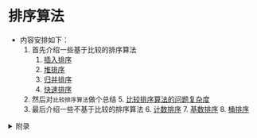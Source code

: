 # 排序算法

- 内容安排如下：
    1. 首先介绍一些基于比较的排序算法
        1. [插入排序](计算机算法设计与分析/排序算法/插入排序.md)
        2. [堆排序](计算机算法设计与分析/排序算法/堆排序.md)
        3. [归并排序](计算机算法设计与分析/排序算法/归并排序.md)
        4. [快速排序](计算机算法设计与分析/排序算法/快速排序.md)
    2. 然后对`比较排序算法`做个总结
        5. [比较排序算法的问题复杂度](计算机算法设计与分析/排序算法/问题复杂度.md)
    3. 最后介绍一些不基于比较的排序算法
        6. [计数排序](计算机算法设计与分析/排序算法/计数排序.md)
        7. [基数排序](计算机算法设计与分析/排序算法/基数排序.md)
        8. [桶排序](计算机算法设计与分析/排序算法/桶排序.md)

<details>
<summary>附录</summary>

||平均时间复杂度|最坏时间复杂度|稳定性|原地排序|核心思想|
|---|---|---|---|---|---|
|~~选择排序~~|$O(n^2)$|$O(n^2)$|不稳定|是|每次选择最小元素放到前面|
|~~冒泡排序~~|$O(n^2)$|$O(n^2)$|稳定|是|两两比较，大的下沉|
|插入排序|$O(n^2)$|$O(n^2)$|稳定|是|将元素插入到已排序序列的正确位置|
|~~希尔排序~~|$O(n \log n)$|$O(n^2)$|不稳定|是|分组插入排序|
|快速排序|$O(n \log n)$<br>常数因子为`1.39`|$O(n^2)$|不稳定|否|基于数值的分治策略|
|归并排序|$O(n \log n)$<br>常数因子为`1`|$O(n \log n)$<br>常数因子为`1`|稳定|否|基于中点的分治策略|
|堆排序|$O(n \log n)$|$O(n \log n)$<br>常数因子为`2`|不稳定|是|利用大顶堆/小顶堆|
|计数排序|$O(n+k)$|$O(n+k)$|稳定|否|适用于整数小范围|
|基数排序|$O(d(n+k))$|$O(d(n+k))$|稳定|否|按位排序（位、字、字节）|
|桶排序|$O(n+k)$|$O(n^2)$|稳定|否|将数据分到有限数量的桶里，各桶排序|

> 计数排序: k 代表数据的范围  
> 基数排序: k 代表数据的范围，d 代表数字的最大位数  
> 桶排序: k 代表桶的数量

</details>
